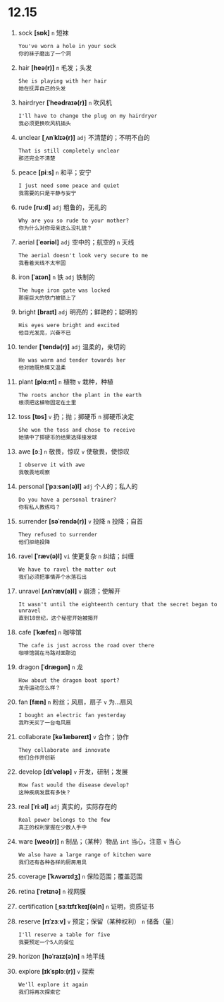 # 12.15

1. sock **[sɒk]** `n` 短袜

   ```
   You've worn a hole in your sock
   你的袜子磨出了一个洞
   ```

2. hair **[heə(r)]** `n` 毛发；头发

   ```
   She is playing with her hair
   她在抚弄自己的头发
   ```

3. hairdryer **[ˈheədraɪə(r)]** `n` 吹风机

   ```
   I'll have to change the plug on my hairdryer
   我必须更换吹风机插头
   ```

4. unclear **[ˌʌnˈklɪə(r)]** `adj` 不清楚的；不明不白的

   ```
   That is still completely unclear
   那还完全不清楚
   ```

5. peace **[piːs]** `n` 和平；安宁

   ```
   I just need some peace and quiet
   我需要的只是平静与安宁
   ```

6. rude **[ruːd]** `adj` 粗鲁的，无礼的

   ```
   Why are you so rude to your mother?
   你为什么对你母亲这么没礼貌？
   ```

7. aerial **[ˈeəriəl]** `adj` 空中的；航空的 `n` 天线

   ```
   The aerial doesn't look very secure to me
   我看着天线不太牢固
   ```

8. iron **[ˈaɪən]** `n` 铁 `adj` 铁制的

   ```
   The huge iron gate was locked
   那座巨大的铁门被锁上了
   ```

9. bright **[braɪt]** `adj` 明亮的；鲜艳的；聪明的

   ```
   His eyes were bright and excited
   他目光发亮，兴奋不已
   ```

10. tender **[ˈtendə(r)]** `adj` 温柔的，亲切的

    ```
    He was warm and tender towards her
    他对她既热情又温柔
    ```

11. plant **[plɑːnt]** `n` 植物 `v` 栽种，种植

    ```
    The roots anchor the plant in the earth
    根须把这植物固定在土里
    ```

12. toss **[tɒs]** `v` 扔；抛；掷硬币 `n` 掷硬币决定

    ```
    She won the toss and chose to receive
    她猜中了掷硬币的结果选择接发球
    ```

13. awe **[ɔː]** `n` 敬畏，惊叹 `v` 使敬畏，使惊叹

    ```
    I observe it with awe
    我敬畏地观察
    ```

14. personal **[ˈpɜːsən(ə)l]** `adj` 个人的；私人的

    ```
    Do you have a personal trainer?
    你有私人教练吗？
    ```

15. surrender **[səˈrendə(r)]** `v` 投降 `n` 投降；自首

    ```
    They refused to surrender
    他们拒绝投降
    ```

16. ravel **[ˈræv(ə)l]** `vi` 使更复杂 `n` 纠结；纠缠

    ```
    We have to ravel the matter out
    我们必须把事情弄个水落石出
    ```

17. unravel **[ʌnˈræv(ə)l]** `v` 崩溃；使解开

    ```
    It wasn't until the eighteenth century that the secret began to unravel
    直到18世纪，这个秘密开始被揭开
    ```

18. cafe **[ˈkæfeɪ]** `n` 咖啡馆

    ```
    The cafe is just across the road over there
    咖啡馆就在马路对面那边
    ```

19. dragon **[ˈdræɡən]** `n` 龙

    ```
    How about the dragon boat sport?
    龙舟运动怎么样？
    ```

20. fan **[fæn]** `n` 粉丝；风扇，扇子 `v` 为...扇风

    ```
    I bought an electric fan yesterday
    我昨天买了一台电风扇
    ```

21. collaborate **[kəˈlæbəreɪt]** `v` 合作；协作

    ```
    They collaborate and innovate
    他们合作并创新
    ```

22. develop **[dɪˈveləp]** `v` 开发，研制；发展

    ```
    How fast would the disease develop?
    这种疾病发展有多快？
    ```

23. real **[ˈriːəl]** `adj` 真实的，实际存在的

    ```
    Real power belongs to the few
    真正的权利掌握在少数人手中
    ```

24. ware **[weə(r)]** `n` 制品；（某种）物品 `int` 当心，注意 `v` 当心

    ```
    We also have a large range of kitchen ware
    我们还有各种各样的厨房用具
    ```

25. coverage **[ˈkʌvərɪdʒ]** `n` 保险范围；覆盖范围

26. retina **[ˈretɪnə]** `n` 视网膜

27. certification **[ˌsɜːtɪfɪˈkeɪʃ(ə)n]** `n` 证明，资质证书

28. reserve **[rɪˈzɜːv]** `v` 预定；保留（某种权利） `n` 储备（量）

    ```
    I'll reserve a table for five
    我要预定一个5人的餐位
    ```

29. horizon **[həˈraɪz(ə)n]** `n` 地平线

30. explore **[ɪkˈsplɔː(r)]** `v` 探索

    ```
    We'll explore it again
    我们将再次探索它
    ```
